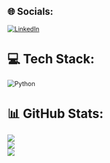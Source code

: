



## 🌐 Socials:
[![LinkedIn](https://img.shields.io/badge/LinkedIn-%230077B5.svg?logo=linkedin&logoColor=white)](https://linkedin.com/in/mateusz-ziarko-82781b135) 

# 💻 Tech Stack:
![Python](https://img.shields.io/badge/python-3670A0?style=for-the-badge&logo=python&logoColor=ffdd54)
# 📊 GitHub Stats:
![](https://github-readme-stats.vercel.app/api?username=MateuszZiarko&theme=default&hide_border=false&include_all_commits=false&count_private=false)<br/>
![](https://github-readme-streak-stats.herokuapp.com/?user=MateuszZiarko&theme=default&hide_border=false)<br/>
![](https://github-readme-stats.vercel.app/api/top-langs/?username=MateuszZiarko&theme=default&hide_border=false&include_all_commits=false&count_private=false&layout=compact)

<!-- Proudly created with GPRM ( https://gprm.itsvg.in ) -->
